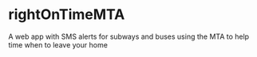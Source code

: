 # rightOnTimeMTA
A web app with SMS alerts for subways and buses using the MTA to help time when to leave your home
